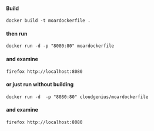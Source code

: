 #### Build

    docker build -t moardockerfile .

#### then run

    docker run -d -p "8080:80" moardockerfile

#### and examine

    firefox http://localhost:8080

#### or just run without building

    docker run -d  -p "8080:80" cloudgenius/moardockerfile

#### and examine

    firefox http://localhost:8080
